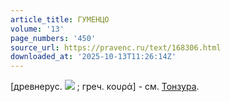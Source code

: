 ```yaml
---
article_title: ГУМЕНЦО
volume: '13'
page_numbers: '450'
source_url: https://pravenc.ru/text/168306.html
downloaded_at: '2025-10-13T11:26:14Z'
---
```


[древнерус. ![](https://pravenc.ru/char/26526/xc3xf3xecxfcxedxfcxf6xe5/image.png) ; греч. κουρά] - см. [Тонзура](https://pravenc.ru/text/Тонзура.html).
